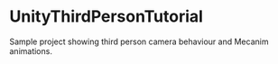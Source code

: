 # UnityThirdPersonTutorial
Sample project showing third person camera behaviour and Mecanim animations.

